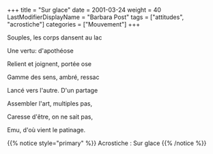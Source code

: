 +++
title = "Sur glace"
date = 2001-03-24
weight = 40
LastModifierDisplayName = "Barbara Post"
tags = ["attitudes", "acrostiche"]
categories = ["Mouvement"]
+++

Souples, les corps dansent au lac

Une vertu: d'apothéose

Relient et joignent, portée ose

Gamme des sens, ambré, ressac

Lancé vers l'autre. D'un partage

Assembler l'art, multiples pas,

Caresse d'être, on ne sait pas,

Emu, d'où vient le patinage.

{{% notice style="primary" %}}
Acrostiche : Sur glace
{{% /notice %}}
